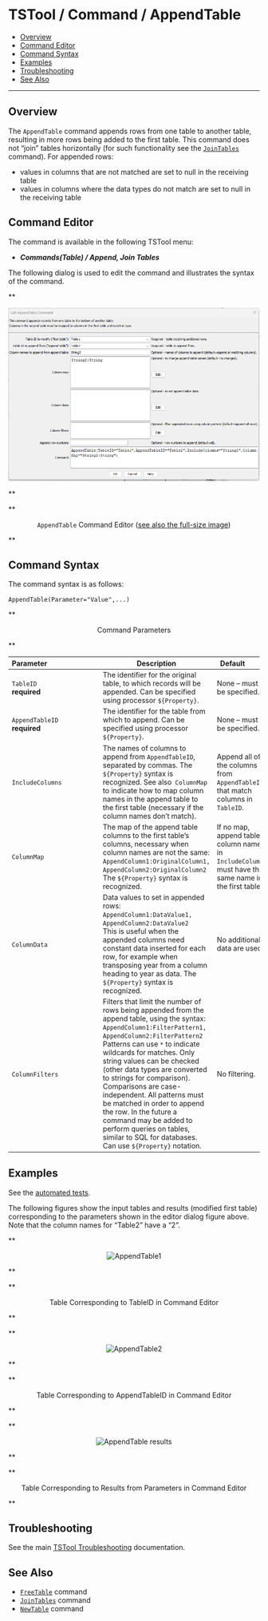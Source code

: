 # TSTool / Command / AppendTable #

*   [Overview](#overview)
*   [Command Editor](#command-editor)
*   [Command Syntax](#command-syntax)
*   [Examples](#examples)
*   [Troubleshooting](#troubleshooting)
*   [See Also](#see-also)

-------------------------

## Overview ##

The `AppendTable` command appends rows from one table to another table,
resulting in more rows being added to the first table.
This command does not “join” tables horizontally (for such functionality see the [`JoinTables`](../JoinTables/JoinTables.md) command).
For appended rows:

*   values in columns that are not matched are set to null in the receiving table
*   values in columns where the data types do not match are set to null in the receiving table

## Command Editor ##

The command is available in the following TSTool menu:

*   ***Commands(Table) / Append, Join Tables***

The following dialog is used to edit the command and illustrates the syntax of the command.

**<p style="text-align: center;">
![AppendTable](AppendTable.png)
</p>**

**<p style="text-align: center;">
`AppendTable` Command Editor (<a href="../AppendTable.png">see also the full-size image</a>)
</p>**

## Command Syntax ##

The command syntax is as follows:

```text
AppendTable(Parameter="Value",...)
```
**<p style="text-align: center;">
Command Parameters
</p>**

| **Parameter**&nbsp;&nbsp;&nbsp;&nbsp;&nbsp;&nbsp;&nbsp;&nbsp;&nbsp;&nbsp;&nbsp;&nbsp;&nbsp;&nbsp;&nbsp;&nbsp;&nbsp;&nbsp;&nbsp;&nbsp;&nbsp;&nbsp;&nbsp;&nbsp;&nbsp;&nbsp; | **Description** | **Default**&nbsp;&nbsp;&nbsp;&nbsp;&nbsp;&nbsp;&nbsp;&nbsp;&nbsp;&nbsp; |
| --------------|-----------------|----------------- |
|`TableID`<br>**required**|The identifier for the original table, to which records will be appended.  Can be specified using processor `${Property}`.|None – must be specified.|
|`AppendTableID`<br>**required**|The identifier for the table from which to append.  Can be specified using processor `${Property}`.|None – must be specified.|
|`IncludeColumns`|The names of columns to append from `AppendTableID`, separated by commas.  The `${Property}` syntax is recognized.  See also` ColumnMap` to indicate how to map column names in the append table to the first table (necessary if the column names don’t match).|Append all of the columns from `AppendTableID` that match columns in `TableID`.|
|`ColumnMap`|The map of the append table columns to the first table’s columns, necessary when column names are not the same:<br>`AppendColumn1:OriginalColumn1, AppendColumn2:OriginalColumn2`<br>The `${Property}` syntax is recognized. |If no map, append table column names in `IncludeColumns` must have the same name in the first table.|
|`ColumnData`|Data values to set in appended rows:<br>`AppendColumn1:DataValue1, AppendColumn2:DataValue2`<br>This is useful when the appended columns need constant data inserted for each row, for example when transposing year from a column heading to year as data.  The `${Property}` syntax is recognized. |No additional data are used.|
|`ColumnFilters`|Filters that limit the number of rows being appended from the append table, using the syntax:<br>`AppendColumn1:FilterPattern1, AppendColumn2:FilterPattern2`<br>Patterns can use `*` to indicate wildcards for matches.  Only string values can be checked (other data types are converted to strings for comparison).  Comparisons are case-independent.  All patterns must be matched in order to append the row.  In the future a command may be added to perform queries on tables, similar to SQL for databases.  Can use `${Property}` notation.|No filtering.|

## Examples ##

See the [automated tests](https://github.com/OpenCDSS/cdss-app-tstool-test/tree/master/test/commands/AppendTable).

The following figures show the input tables and results (modified first table) corresponding to the parameters shown in the editor dialog figure above.
Note that the column names for “Table2” have a “2”.

**<p style="text-align: center;">
![AppendTable1](AppendTable_Table1.png)
</p>**

**<p style="text-align: center;">
Table Corresponding to TableID in Command Editor
</p>**

**<p style="text-align: center;">
![AppendTable2](AppendTable_Table2.png)
</p>**

**<p style="text-align: center;">
Table Corresponding to AppendTableID in Command Editor
</p>**

**<p style="text-align: center;">
![AppendTable results](AppendTable_Table1Appended.png)
</p>**

**<p style="text-align: center;">
Table Corresponding to Results from Parameters in Command Editor
</p>**

## Troubleshooting ##

See the main [TSTool Troubleshooting](../../troubleshooting/troubleshooting.md) documentation.

## See Also ##

*   [`FreeTable`](../FreeTable/FreeTable.md) command
*   [`JoinTables`](../JoinTables/JoinTables.md) command
*   [`NewTable`](../NewTable/NewTable.md) command
